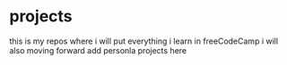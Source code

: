 # projects
this is my repos where i will put everything i learn in freeCodeCamp
i will also moving forward add personla projects here
